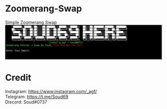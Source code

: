 # Zoomerang-Swap
Simple Zoomerang Swap
![alt text](https://github.com/Soud69/Zoomerang-Swap/blob/main/image.jpg?raw=true)
# Credit

Instagram: https://www.instagram.com/_agf/ <br />
Telegram: https://t.me/Soud69 <br />
Discord: Soud#0737
